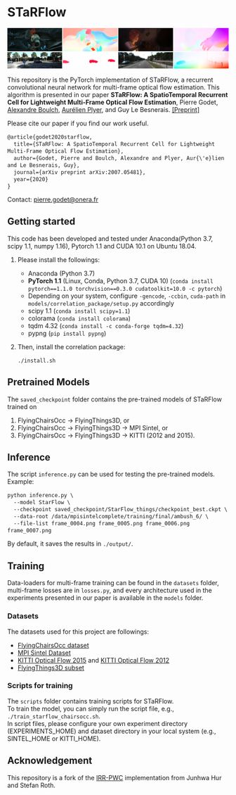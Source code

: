 # STaRFlow

<img src=results.png>

This repository is the PyTorch implementation of STaRFlow, a recurrent convolutional neural network for multi-frame optical flow estimation. This algorithm is presented in our paper **STaRFlow: A SpatioTemporal Recurrent Cell for Lightweight Multi-Frame Optical Flow Estimation**, Pierre Godet, [Alexandre Boulch](https://github.com/aboulch), [Aurélien Plyer](https://github.com/aplyer), and Guy Le Besnerais.
[[Preprint]](https://arxiv.org/pdf/2007.05481.pdf)


Please cite our paper if you find our work useful.  

    @article{godet2020starflow,
      title={STaRFlow: A SpatioTemporal Recurrent Cell for Lightweight Multi-Frame Optical Flow Estimation},
      author={Godet, Pierre and Boulch, Alexandre and Plyer, Aur{\'e}lien and Le Besnerais, Guy},
      journal={arXiv preprint arXiv:2007.05481},
      year={2020}
    }

Contact: pierre.godet@onera.fr

## Getting started
This code has been developed and tested under Anaconda(Python 3.7, scipy 1.1, numpy 1.16), Pytorch 1.1 and CUDA 10.1 on Ubuntu 18.04.

1. Please install the followings:

   - Anaconda (Python 3.7)
   - __PyTorch 1.1__ (Linux, Conda, Python 3.7, CUDA 10) (`conda install pytorch==1.1.0 torchvision==0.3.0 cudatoolkit=10.0 -c pytorch`)  
   - Depending on your system, configure `-gencode`, `-ccbin`, `cuda-path` in `models/correlation_package/setup.py` accordingly
   - scipy 1.1 (`conda install scipy=1.1`)
   - colorama (`conda install colorama`)
   - tqdm 4.32 (`conda install -c conda-forge tqdm=4.32`)
   - pypng (`pip install pypng`)

2. Then, install the correlation package:
   ```
   ./install.sh
   ```


## Pretrained Models

The `saved_checkpoint` folder contains the pre-trained models of STaRFlow trained on

 1. FlyingChairsOcc -> FlyingThings3D, or
 2. FlyingChairsOcc -> FlyingThings3D -> MPI Sintel, or
 3. FlyingChairsOcc -> FlyingThings3D -> KITTI (2012 and 2015).  


## Inference

The script `inference.py` can be used for testing the pre-trained models. Example:

    python inference.py \
      --model StarFlow \
      --checkpoint saved_checkpoint/StarFlow_things/checkpoint_best.ckpt \
      --data-root /data/mpisintelcomplete/training/final/ambush_6/ \
      --file-list frame_0004.png frame_0005.png frame_0006.png frame_0007.png

By default, it saves the results in `./output/`.


## Training

Data-loaders for multi-frame training can be found in the `datasets` folder, multi-frame losses are in `losses.py`, and every architecture used in the experiments presented in our paper is available in the `models` folder.

### Datasets

The datasets used for this project are followings:

- [FlyingChairsOcc dataset](https://github.com/visinf/irr/tree/master/flyingchairsocc)
- [MPI Sintel Dataset](http://sintel.is.tue.mpg.de/downloads)
- [KITTI Optical Flow 2015](http://www.cvlibs.net/datasets/kitti/eval_scene_flow.php?benchmark=flow) and [KITTI Optical Flow 2012](http://www.cvlibs.net/datasets/kitti/eval_stereo_flow.php?benchmark=flow)
- [FlyingThings3D subset](https://lmb.informatik.uni-freiburg.de/resources/datasets/SceneFlowDatasets.en.html)


### Scripts for training

The `scripts` folder contains training scripts for STaRFlow.  
To train the model, you can simply run the script file, e.g., `./train_starflow_chairsocc.sh`.  
In script files, please configure your own experiment directory (EXPERIMENTS_HOME) and dataset directory in your local system (e.g., SINTEL_HOME or KITTI_HOME).


## Acknowledgement

This repository is a fork of the [IRR-PWC](https://github.com/visinf/irr) implementation from Junhwa Hur and Stefan Roth.
